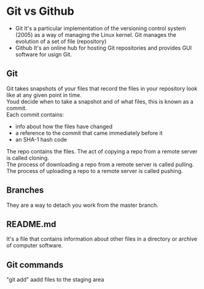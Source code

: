 # Git vs Github
- Git
It's a particular implementation of the versioning control system (2005) as a way of managing the Linux kernel. Git manages the evolution of a set of file (repository)
- Github
It's an online hub for hosting Git repositories and provides GUI software for usign Git.

## Git
Git takes snapshots of your files that record the files in your repository look like at any given point in time. <br>
Youd decide when to take a snapshot and of what files, this is known as a commit. <br>
Each commit contains:
- info about how the files have changed
- a reference to the commit that came immediately before it
- an SHA-1 hash code

The repo contains the files. The act of copying a repo from a remote server is called cloning. <br>
The process of downloading a repo from a remote server is called pulling. <br>
The process of uploading a repo to a remote server is called pushing. <br>

## Branches
They are a way to detach you work from the master branch. <br>

## README.md
It's a file that contains information about other files in a directory or archive of computer software. <br>

## Git commands
"git add" aadd files to the staging area <br>